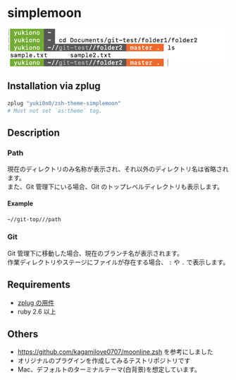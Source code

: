 # simplemoon

<img src="https://github.com/yuki0n0/zsh-theme-simplemoon/raw/master/image.png" width="500px">

## Installation via zplug

```sh
zplug "yuki0n0/zsh-theme-simplemoon"
# Must not set `as:theme` tag.
```

## Description

### Path
現在のディレクトリのみ名称が表示され、それ以外のディレクトリ名は省略されます。<br>
また、Git 管理下にいる場合、Git のトップレベルディレクトリも表示します。

#### Example
```
~//git-top///path
```

### Git
Git 管理下に移動した場合、現在のブランチ名が表示されます。<br>
作業ディレクトリやステージにファイルが存在する場合、 `:` や `.` で表示します。<br>

## Requirements
- [zplug の用件](https://github.com/zplug/zplug#requirements)
- ruby 2.6 以上

## Others
- https://github.com/kagamilove0707/moonline.zsh を参考にしました
- オリジナルのプラグインを作成してみるテストリポジトリです
- Mac、デフォルトのターミナルテーマ(白背景)を想定しています。
